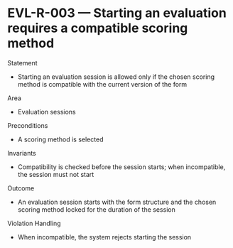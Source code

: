 # EVL-R-003 — Starting an evaluation requires a compatible scoring method

Statement
- Starting an evaluation session is allowed only if the chosen scoring method is compatible with the current version of the form

Area
- Evaluation sessions

Preconditions
- A scoring method is selected

Invariants
- Compatibility is checked before the session starts; when incompatible, the session must not start

Outcome
- An evaluation session starts with the form structure and the chosen scoring method locked for the duration of the session

Violation Handling
- When incompatible, the system rejects starting the session

